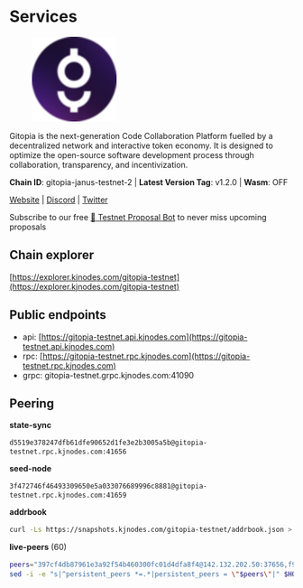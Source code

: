 # Services

<figure><img src="https://raw.githubusercontent.com/kj89/cosmos-images/main/logos/gitopia.png" width="150" alt=""><figcaption></figcaption></figure>

Gitopia is the next-generation Code Collaboration Platform fuelled by  a decentralized network and interactive token economy. It is designed  to optimize the open-source software development process through  collaboration, transparency, and incentivization.

**Chain ID**: gitopia-janus-testnet-2 | **Latest Version Tag**: v1.2.0 | **Wasm**: OFF

[Website](https://gitopia.com/) | [Discord](https://discord.gg/hFTXCGNYDZ) | [Twitter](https://twitter.com/gitopiaDAO)



Subscribe to our free [🤖 Testnet Proposal Bot](https://t.me/kjnodes_testnet_proposal_bot) to never miss upcoming proposals


## Chain explorer
[https://explorer.kjnodes.com/gitopia-testnet](https://explorer.kjnodes.com/gitopia-testnet)

## Public endpoints

* api: [https://gitopia-testnet.api.kjnodes.com](https://gitopia-testnet.api.kjnodes.com)
* rpc: [https://gitopia-testnet.rpc.kjnodes.com](https://gitopia-testnet.rpc.kjnodes.com)
* grpc: gitopia-testnet.grpc.kjnodes.com:41090

## Peering

**state-sync**

```text
d5519e378247dfb61dfe90652d1fe3e2b3005a5b@gitopia-testnet.rpc.kjnodes.com:41656
```

**seed-node**

```text
3f472746f46493309650e5a033076689996c8881@gitopia-testnet.rpc.kjnodes.com:41659
```

**addrbook**
```bash
curl -Ls https://snapshots.kjnodes.com/gitopia-testnet/addrbook.json > $HOME/.gitopia/config/addrbook.json
```

**live-peers** (60)
```bash
peers="397cf4db87961e3a92f54b460300fc01d4dfa8f4@142.132.202.50:37656,f9b892ea2e8ed8aa83f7b98e7e47371c23b01924@213.239.207.175:36656,15bb9edc16710d321163e7ef8b9a44959dd7e657@65.108.126.46:30656,d5519e378247dfb61dfe90652d1fe3e2b3005a5b@65.109.68.190:41656,4e0e57bcac8aa2bc3188d5b7845eeee61a61f3f0@194.163.170.165:26656,05182a9b6121c9fcbb493f9bb3843e20e076e479@38.242.231.113:656,399d4e19186577b04c23296c4f7ecc53e61080cb@34.143.189.236:26656,a6f4fd8efe8a575a15e25652ecebce3fa1ed62a0@213.239.217.52:35656,98bdfc67810bf7ac8f5c45b2c677b4bf199eb42e@185.193.67.65:41656,12f6b84a23b054a6591c647c2a4456c40af65cce@5.9.147.22:24656,9bb344d83fc1fafc4bce6b8e4a95b82f37ac4f31@82.208.20.136:26656,619a23818cddd40d0b9f57e9754b719da13609bc@65.108.108.52:24656,bbc6a1e115185d5bffcbbf5520dca1c3d626e599@109.123.255.50:26656,9cd6d2477d278ef6ccffa5cc4e22fd0d9489cd23@85.10.199.157:34656,9ef8391fa9595155461dcf72283730718176f951@164.92.135.239:26656,24453bdf119b17550849851d69c50cde7b140460@84.46.253.3:41656,f0b8227e40f25eaec0e25b9e91ca199d2d9a1ecb@167.86.94.177:656,417311f0ceeff950dd9bf0f389e5a9c5ed8d22cd@146.190.88.155:41656,5c2a752c9b1952dbed075c56c600c3a79b58c395@195.3.220.140:27036,52098a0fdd0dc566615ad37492019d252635bdda@45.85.249.131:656,43739b82ac0a52697543fff3ac00d267399c1d2d@84.54.23.4:41656,8bec864d68a2542233ba37ac94c723fdf0b8e175@45.151.122.136:656,d2975b49708dc92ee3b7da1d72e3eee3119d1d0c@167.86.105.216:656,5ffdc1788f68df5e8163d9bd0d71a4c4d3dec2e9@81.0.220.21:26656,4cd60a4dd4211d38d948a86a614f1fd8d3d274eb@75.119.153.139:656,53b421af01f3260e949d6a9c2dc09e3b1dbf9fb6@109.205.181.30:41656,3dd4a6674e86c319a5671e645d429edacae62129@185.219.142.203:26656,61c85d47e1dd86d5a5849450b849078d4d13184b@85.239.244.123:26656,1f0f03a1c845e810e5cfeb0d960639c637d049fe@154.26.131.130:36656,95fbdc6d62be17db6688222b15b57d3e795ed07a@167.86.84.102:656,820024c34989e7605d9367847e1fc2d01ad763bd@65.109.92.235:30656,b745e0c6a1e0c7ec248ec274cfd038ed4bc4c2cf@65.21.134.202:26356,09538ba6159f454a17d76501c59e23bad6fc9d3d@85.190.246.67:26656,f0a82f850a0da74c32836b125a52bdfd9a78fdd7@65.108.105.48:11356,cd5d703ff7a2e3fc5e5710a384d0933571dc423a@178.18.250.177:41656,37c3d29df83da59e5a258d413e2f89365ab05711@85.239.243.12:656,59a99a10a28baeda8535598acef9abb706ec5dbc@45.85.249.132:656,247dbc8048be7c024c5f5deee45c18bd2f19bc93@116.203.35.46:36656,7d819fa869f7c5b42c2c7a9538e1a9e7a52cfdee@65.108.226.26:24656,0eb70bf5e2403694109f9bba184570074c2dfdd5@38.242.235.255:26656,0e22fcc29a4cf5476001c849126ced605491f2ec@185.192.96.108:26656,292c099fc654a1331d3b62a1b939f867b62ef434@45.85.147.242:656,ba614c2b5beae6df39a4310043294ffde60e8e8d@45.85.250.147:26656,8f5935761a8bc93c7eaf9fc8bb29b4b184269447@46.8.210.144:26656,ed177ff3cf334df1a6c190438b0c7b5dd64b423a@45.151.122.140:656,e365dee443363903f240c97cd554ed395c5019d3@194.163.184.47:26656,9c265cb98c21d6748822ca2bed0accacdd8449db@38.242.205.25:26656,03073657e8bc5bcf71e7fd8df281ab8dcbc8821a@45.151.122.130:656,c09aa43e7149a6bf784d11867ebb4135996016d6@213.239.215.77:26656,ffb4f7d43d6449c292d4e60c8a48eb3d31c39691@38.242.139.100:656,e17763e03ef6819b6f549b97abe9da7a1a7eeac8@164.68.121.241:656,9912d5c8d59b7736b0702b18aeb386efe7e46f3f@164.68.111.239:656,3e5ba61e8481c6c71d3f2cc022dd6671ed7cacf8@65.21.170.3:41656,bc688b2be879ba5bfa34587e096a9c9a4df2e6d4@45.151.122.116:656,c84906b19dc7dc7bda94ab2167d4b0af64a28b49@45.151.122.191:656,ec51c49ed23899dcbcda9f45f49cafa0605e454d@194.163.144.162:41656,eaa9978430e55663346eb61312cd5ecc21448b25@38.242.139.153:656,6ea375302fdd319ef64e013f469e286faf739da8@213.239.207.165:20086,098c8f3e70fa1f1bbb447903aea96b8e1f025f13@141.95.145.41:26656,7da6c90fe420bca73b5274884236134acf49d565@35.168.32.254:26656"
sed -i -e "s|^persistent_peers *=.*|persistent_peers = \"$peers\"|" $HOME/.gitopia/config/config.toml
```
